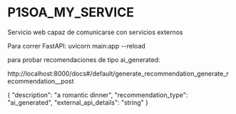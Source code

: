 # P1SOA_MY_SERVICE
Servicio web capaz de comunicarse con servicios externos

Para correr FastAPI: 
uvicorn main:app --reload

para probar recomendaciones de tipo ai_generated:

http://localhost:8000/docs#/default/generate_recommendation_generate_recommendation__post

{
  "description": "a romantic dinner",
  "recommendation_type": "ai_generated",
  "external_api_details": "string"
}
